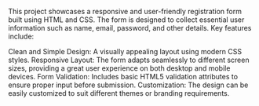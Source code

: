 This project showcases a responsive and user-friendly registration form built using HTML and CSS. The form is designed to collect essential user information such as name, email, password, and other details. Key features include:

Clean and Simple Design: A visually appealing layout using modern CSS styles.
Responsive Layout: The form adapts seamlessly to different screen sizes, providing a great user experience on both desktop and mobile devices.
Form Validation: Includes basic HTML5 validation attributes to ensure proper input before submission.
Customization: The design can be easily customized to suit different themes or branding requirements.
